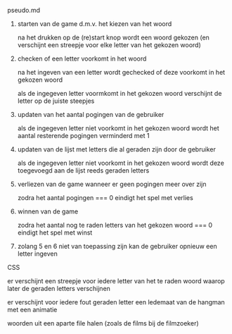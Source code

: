 pseudo.md

1. starten van de game d.m.v. het kiezen van het woord

   na het drukken op de (re)start knop wordt een woord gekozen (en verschijnt een streepje voor elke letter van het gekozen woord)

2. checken of een letter voorkomt in het woord

   na het ingeven van een letter wordt gechecked of deze voorkomt in het gekozen woord

   als de ingegeven letter voormkomt in het gekozen woord verschijnt de letter op de juiste steepjes

3. updaten van het aantal pogingen van de gebruiker

   als de ingegeven letter niet voorkomt in het gekozen woord wordt het aantal resterende pogingen verminderd met 1

4. updaten van de lijst met letters die al geraden zijn door de gebruiker

   als de ingegeven letter niet voorkomt in het gekozen woord wordt deze toegevoegd aan de lijst reeds geraden letters

5. verliezen van de game wanneer er geen pogingen meer over zijn

   zodra het aantal pogingen === 0 eindigt het spel met verlies

6. winnen van de game

   zodra het aantal nog te raden letters van het gekozen woord === 0 eindigt het spel met winst

7. zolang 5 en 6 niet van toepassing zijn kan de gebruiker opnieuw een letter ingeven

CSS

er verschijnt een streepje voor iedere letter van het te raden woord waarop later de geraden letters verschijnen

er verschijnt voor iedere fout geraden letter een ledemaat van de hangman met een animatie

woorden uit een aparte file halen (zoals de films bij de filmzoeker)
